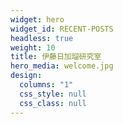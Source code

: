 ```yaml
---
widget: hero
widget_id: RECENT-POSTS
headless: true
weight: 10
title: 伊藤日加瑠研究室
hero_media: welcome.jpg
design:
  columns: "1"
  css_style: null
  css_class: null
---
```



